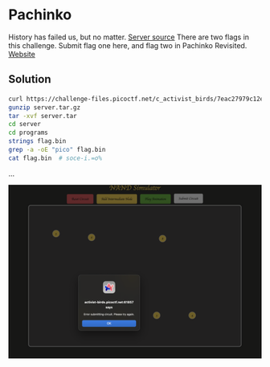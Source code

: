 # Pachinko

History has failed us, but no matter.
[Server source](https://challenge-files.picoctf.net/c_activist_birds/7eac27979c12e4bd449f03e40a8492044221b7d2a96ac85f1150e30983c56eac/server.tar.gz)
There are two flags in this challenge. Submit flag one here, and flag two in Pachinko Revisited.
[Website](http://activist-birds.picoctf.net:61857/)

## Solution

```sh
curl https://challenge-files.picoctf.net/c_activist_birds/7eac27979c12e4bd449f03e40a8492044221b7d2a96ac85f1150e30983c56eac/server.tar.gz -O
gunzip server.tar.gz
tar -xvf server.tar
cd server
cd programs
strings flag.bin 
grep -a -oE "pico" flag.bin 
cat flag.bin  # soce-i.=o%  
```

...

![flag](image.png)
